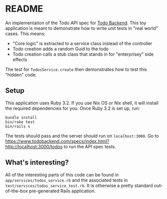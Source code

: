 # README

An implementation of the Todo API spec for [Todo Backend](https://www.todobackend.com/). This toy application is meant to demonstrate how to write unit tests in "real world" cases. This means:
- "Core logic" is extracted to a service class instead of the controller
- Todo creation adds a random Guid to the todo
- Todo creation calls a stub class that stands in for "enterprisey" side effects

The test for `TodosService.create` then demonstrates how to test this "hidden" code.

## Setup

This application uses Ruby 3.2. If you use Nix OS or Nix shell, it will install the required dependencies for you. Once Ruby 3.2 is set up, run:

```
bundle install
bin/rake test
bin/rails s
```

The tests should pass and the server should run on `localhost:3000`. Go to https://www.todobackend.com/specs/index.html?http://localhost:3000/todos to run the API spec tests.

## What's interesting?

All of the interesting parts of this code can be found in `app/services/todos_service.rb` and the associated tests in `test/services/todos_service_test.rb`. It is otherwise a pretty standard out-of-the-box pre-generated Rails application.
